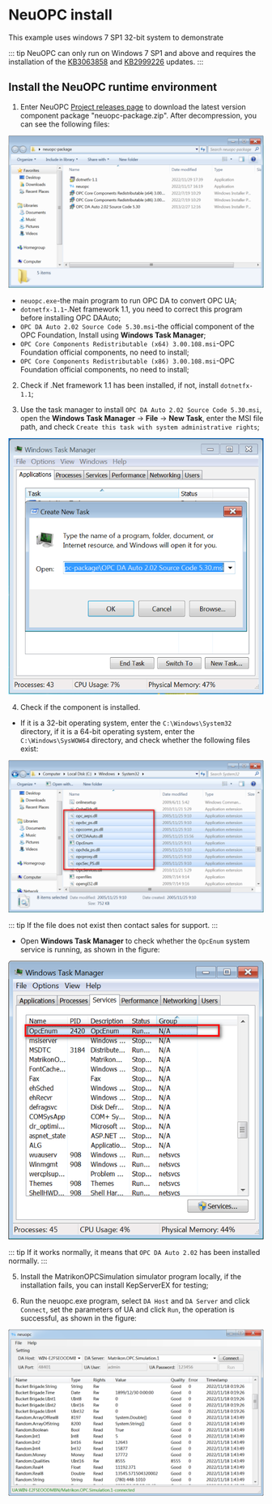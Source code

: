 # NeuOPC install

This example uses windows 7 SP1 32-bit system to demonstrate

::: tip
NeuOPC can only run on Windows 7 SP1 and above and requires the installation of the [KB3063858](https://www.microsoft.com/zh-CN/download/details.aspx?id=47409)  and [KB2999226](https://www.microsoft.com/zh-cn/download/details.aspx?id=49077) updates.
:::

## Install the NeuOPC runtime environment

1. Enter NeuOPC [Project releases page](https://github.com/neugates/neuopc/releases) to download the latest version component package "neuopc-package.zip". After decompression, you can see the following files:

![package](./assets/package.png)

* `neuopc.exe`-the main program to run OPC DA to convert OPC UA;
* `dotnetfx-1.1`-.Net framework 1.1, you need to correct this program before installing OPC DAAuto;
* `OPC DA Auto 2.02 Source Code 5.30.msi`-the official component of the OPC Foundation, Install using **Windows Task Manager**;
* `OPC Core Components Redistributable (x64) 3.00.108.msi`-OPC Foundation official components, no need to install;
* `OPC Core Components Redistributable (x86) 3.00.108.msi`-OPC Foundation official components, no need to install;

2. Check if .Net framework 1.1 has been installed, if not, install `dotnetfx-1.1`;

3. Use the task manager to install `OPC DA Auto 2.02 Source Code 5.30.msi`, open the **Windows Task Manager** -> **File** -> **New Task**, enter the MSI file path, and check `Create this task with system administrative rights`;

![install-auto](./assets/install-auto.png)

4. Check if the component is installed.

* If it is a 32-bit operating system, enter the `C:\Windows\System32` directory, if it is a 64-bit operating system, enter the `C:\Windows\SysWOW64` directory, and check whether the following files exist:

![core-components](./assets/core-components.png)

::: tip
If the file does not exist then contact sales for support.
:::

* Open **Windows Task Manager** to check whether the `OpcEnum` system service is running, as shown in the figure:

![opcenum](./assets/opcenum.png)

::: tip
If it works normally, it means that `OPC DA Auto 2.02` has been installed normally.
:::

5. Install the MatrikonOPCSimulation simulator program locally, if the installation fails, you can install KepServerEX for testing;

6. Run the neuopc.exe program, select `DA Host` and `DA Server` and click `Connect`, set the parameters of UA and click `Run`, the operation is successful, as shown in the figure:

![local-neuopc](./assets/local-neuopc.png)
